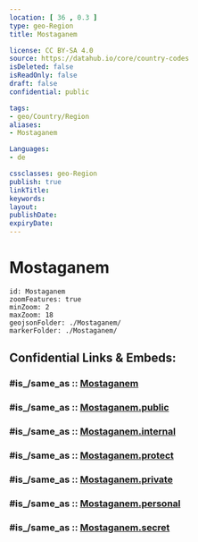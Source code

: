 ```yaml
---
location: [ 36 , 0.3 ] 
type: geo-Region
title: Mostaganem

license: CC BY-SA 4.0
source: https://datahub.io/core/country-codes
isDeleted: false
isReadOnly: false
draft: false
confidential: public

tags:
- geo/Country/Region
aliases:
- Mostaganem

Languages:
- de

cssclasses: geo-Region
publish: true
linkTitle: 
keywords: 
layout: 
publishDate: 
expiryDate: 
---
```


# Mostaganem

```leaflet
id: Mostaganem
zoomFeatures: true 
minZoom: 2 
maxZoom: 18
geojsonFolder: ./Mostaganem/
markerFolder: ./Mostaganem/
```


## Confidential Links & Embeds: 

### #is_/same_as :: [Mostaganem](/_Standards/Earth/Continent/Africa/Africa~North/Algeria/provinces~Algeria/Mostaganem.md) 

### #is_/same_as :: [Mostaganem.public](/_public/Earth/Continent/Africa/Africa~North/Algeria/provinces~Algeria/Mostaganem.public.md) 

### #is_/same_as :: [Mostaganem.internal](/_internal/Earth/Continent/Africa/Africa~North/Algeria/provinces~Algeria/Mostaganem.internal.md) 

### #is_/same_as :: [Mostaganem.protect](/_protect/Earth/Continent/Africa/Africa~North/Algeria/provinces~Algeria/Mostaganem.protect.md) 

### #is_/same_as :: [Mostaganem.private](/_private/Earth/Continent/Africa/Africa~North/Algeria/provinces~Algeria/Mostaganem.private.md) 

### #is_/same_as :: [Mostaganem.personal](/_personal/Earth/Continent/Africa/Africa~North/Algeria/provinces~Algeria/Mostaganem.personal.md) 

### #is_/same_as :: [Mostaganem.secret](/_secret/Earth/Continent/Africa/Africa~North/Algeria/provinces~Algeria/Mostaganem.secret.md)


